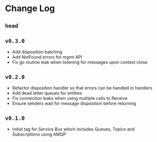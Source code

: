 # Change Log

## `head`

## `v0.3.0`
- Add disposition batching
- Add NotFound errors for mgmt API
- Fix go routine leak when listening for messages upon context close

## `v0.2.0`
- Refactor disposition handler so that errors can be handled in handlers
- Add dead letter queues for entities
- Fix connection leaks when using multiple calls to Receive
- Ensure senders wait for message disposition before returning

## `v0.1.0`
- initial tag for Service Bus which includes Queues, Topics and Subscriptions using AMQP